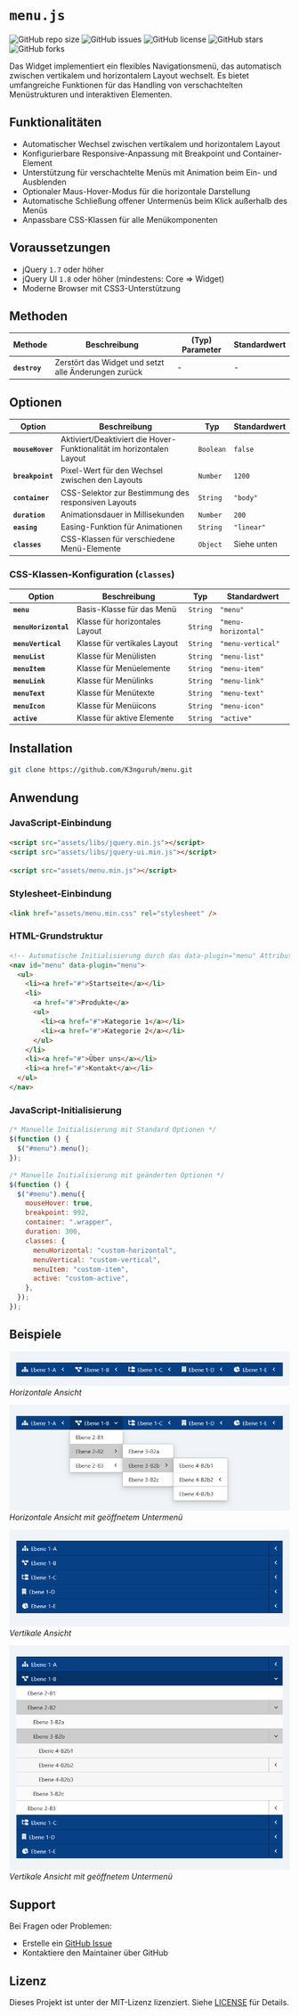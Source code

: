 # `menu.js`

![GitHub repo size](https://img.shields.io/github/repo-size/K3nguruh/menu)
![GitHub issues](https://img.shields.io/github/issues/K3nguruh/menu)
![GitHub license](https://img.shields.io/github/license/K3nguruh/menu)
![GitHub stars](https://img.shields.io/github/stars/K3nguruh/menu)
![GitHub forks](https://img.shields.io/github/forks/K3nguruh/menu)

Das Widget implementiert ein flexibles Navigationsmenü, das automatisch zwischen vertikalem und horizontalem Layout wechselt. Es bietet umfangreiche Funktionen für das Handling von verschachtelten Menüstrukturen und interaktiven Elementen.

## Funktionalitäten

- Automatischer Wechsel zwischen vertikalem und horizontalem Layout
- Konfigurierbare Responsive-Anpassung mit Breakpoint und Container-Element
- Unterstützung für verschachtelte Menüs mit Animation beim Ein- und Ausblenden
- Optionaler Maus-Hover-Modus für die horizontale Darstellung
- Automatische Schließung offener Untermenüs beim Klick außerhalb des Menüs
- Anpassbare CSS-Klassen für alle Menükomponenten

## Voraussetzungen

- jQuery `1.7` oder höher
- jQuery UI `1.8` oder höher (mindestens: Core => Widget)
- Moderne Browser mit CSS3-Unterstützung

## Methoden

| **Methode**   | **Beschreibung**                                     | **(Typ) Parameter** | **Standardwert** |
| ------------- | ---------------------------------------------------- | ------------------- | ---------------- |
| **`destroy`** | Zerstört das Widget und setzt alle Änderungen zurück | -                   | -                |

## Optionen

| **Option**       | **Beschreibung**                                                      | **Typ**   | **Standardwert** |
| ---------------- | --------------------------------------------------------------------- | --------- | ---------------- |
| **`mouseHover`** | Aktiviert/Deaktiviert die Hover-Funktionalität im horizontalen Layout | `Boolean` | `false`          |
| **`breakpoint`** | Pixel-Wert für den Wechsel zwischen den Layouts                       | `Number`  | `1200`           |
| **`container`**  | CSS-Selektor zur Bestimmung des responsiven Layouts                   | `String`  | `"body"`         |
| **`duration`**   | Animationsdauer in Millisekunden                                      | `Number`  | `200`            |
| **`easing`**     | Easing-Funktion für Animationen                                       | `String`  | `"linear"`       |
| **`classes`**    | CSS-Klassen für verschiedene Menü-Elemente                            | `Object`  | Siehe unten      |

### CSS-Klassen-Konfiguration (`classes`)

| **Option**           | **Beschreibung**               | **Typ**  | **Standardwert**    |
| -------------------- | ------------------------------ | -------- | ------------------- |
| **`menu`**           | Basis-Klasse für das Menü      | `String` | `"menu"`            |
| **`menuHorizontal`** | Klasse für horizontales Layout | `String` | `"menu-horizontal"` |
| **`menuVertical`**   | Klasse für vertikales Layout   | `String` | `"menu-vertical"`   |
| **`menuList`**       | Klasse für Menülisten          | `String` | `"menu-list"`       |
| **`menuItem`**       | Klasse für Menüelemente        | `String` | `"menu-item"`       |
| **`menuLink`**       | Klasse für Menülinks           | `String` | `"menu-link"`       |
| **`menuText`**       | Klasse für Menütexte           | `String` | `"menu-text"`       |
| **`menuIcon`**       | Klasse für Menüicons           | `String` | `"menu-icon"`       |
| **`active`**         | Klasse für aktive Elemente     | `String` | `"active"`          |

## Installation

```sh
git clone https://github.com/K3nguruh/menu.git
```

## Anwendung

### JavaScript-Einbindung

```html
<script src="assets/libs/jquery.min.js"></script>
<script src="assets/libs/jquery-ui.min.js"></script>

<script src="assets/menu.min.js"></script>
```

### Stylesheet-Einbindung

```html
<link href="assets/menu.min.css" rel="stylesheet" />
```

### HTML-Grundstruktur

```html
<!-- Automatische Initialisierung durch das data-plugin="menu" Attribut -->
<nav id="menu" data-plugin="menu">
  <ul>
    <li><a href="#">Startseite</a></li>
    <li>
      <a href="#">Produkte</a>
      <ul>
        <li><a href="#">Kategorie 1</a></li>
        <li><a href="#">Kategorie 2</a></li>
      </ul>
    </li>
    <li><a href="#">Über uns</a></li>
    <li><a href="#">Kontakt</a></li>
  </ul>
</nav>
```

### JavaScript-Initialisierung

```javascript
/* Manuelle Initialisierung mit Standard Optionen */
$(function () {
  $("#menu").menu();
});
```

```javascript
/* Manuelle Initialisierung mit geänderten Optionen */
$(function () {
  $("#menu").menu({
    mouseHover: true,
    breakpoint: 992,
    container: ".wrapper",
    duration: 300,
    classes: {
      menuHorizontal: "custom-horizontal",
      menuVertical: "custom-vertical",
      menuItem: "custom-item",
      active: "custom-active",
    },
  });
});
```

## Beispiele

![Horizontale Ansicht](assets/images/horizontal-closed.png "Horizontale Ansicht")
<br>_Horizontale Ansicht_

![Horizontale Ansicht mit Untermenü](assets/images/horizontal-open.png "Horizontale Ansicht mit Untermenü")
<br>_Horizontale Ansicht mit geöffnetem Untermenü_

![Vertikale Ansicht](assets/images/vertical-closed.png "Vertikale Ansicht")
<br>_Vertikale Ansicht_

![Vertikale Ansicht mit Untermenü](assets/images/vertical-open.png "Vertikale Ansicht mit Untermenü")
<br>_Vertikale Ansicht mit geöffnetem Untermenü_

## Support

Bei Fragen oder Problemen:

- Erstelle ein [GitHub Issue](https://github.com/K3nguruh/menu/issues)
- Kontaktiere den Maintainer über GitHub

## Lizenz

Dieses Projekt ist unter der MIT-Lizenz lizenziert. Siehe [LICENSE](LICENSE.md) für Details.
